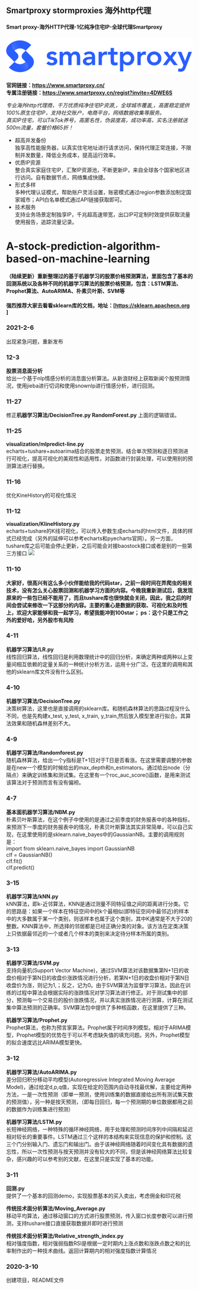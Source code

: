 ## Smartproxy stormproxies 海外http代理  
#### Smart proxy-海外HTTP代理-1亿纯净住宅IP-全球代理Smartproxy  

![图片](https://github.com/moyuweiqing/bilibili-barrage-analysis/blob/main/samrt.png)

**官网链接：https://www.smartproxy.cn/**  
**专属注册链接：https://www.smartproxy.cn/regist?invite=4DWE6S**  

*专业海外http代理商，千万优质纯净住宅IP资源,，全球城市覆盖,，高匿稳定提供100%原生住宅IP，支持社交账户，电商平台，网络数据收集等服务。*  
*真实IP住宅，可以TikTok养号，高匿名性，伪装度高，成功率高，实名注册就送500m流量，套餐价格65折！*

- 超高并发备份  
  独享高性能服务器，以真实住宅地址进行请求访问，保持代理正常连接，不限制并发数量，降低业务成本，提高运行效率。
- 优质IP资源  
  整合真实家庭住宅IP，汇聚IP资源池，不断更新IP，来自全球各个国家地区进行访问。自有数据节点，网络集成快捷。
- 形式多样  
  多种代理认证模式，帮助账户灵活设置，账密模式通过region参数添加制定国家城市；API白名单模式通过API链接获取即可。
- 技术服务  
  支持业务场景定制独享IP，千兆超高速带宽，出口IP可定制时效提供获取流量使用报告，追踪流量记录。  
  

# A-stock-prediction-algorithm-based-on-machine-learning
**（陆续更新）重新整理过的基于机器学习的股票价格预测算法，里面包含了基本的回测系统以及各种不同的机器学习算法的股票价格预测，包含：LSTM算法、Prophet算法、AutoARIMA、朴素贝叶斯、SVM等**  
#### 强烈推荐大家去看看sklearn库的文档，地址：[https://sklearn.apachecn.org ] 

### 2021-2-6  
出现紧急问题，重新发布

### 12-3   
**股票消息面分析**  
给出一个基于nlp情感分析的消息面分析算法。从新浪财经上获取新闻个股预测情况，使用jieba进行切词和使用snownlp进行情感分析，进行回测。   

### 11-27   
修正**机器学习算法/DecisionTree.py RandomForest.py** 上面的逻辑错误。

### 11-25   
**visualization/mlpredict-line.py**  
echarts+tushare+autoarima结合的股票走势预测，结合单次预测和逐日预测进行可视化，提高可视化的美观性和适用性，对函数进行封装处理，可以使用别的预测算法进行替换。

### 11-16  
优化KineHistory的可视化情况

### 11-12  
**visualization/KlineHistory.py**  
echarts+tushare的K线可视化，可以传入参数生成echarts的html文件，具体的样式已经完成（另外的延伸可以参考echarts和pyecharts官网）。另一方面，tushare库之后可能会停止更新，之后可能会对接baostock接口或者是别的一些第三方接口
![](https://github.com/moyuweiqing/A-stock-prediction-algorithm-based-on-machine-learning/blob/master/demo.png)

### 11-10
**大家好，很高兴有这么多小伙伴能给我的代码star，之前一段时间在弄爬虫的相关技术，没有怎么关心股票回测和机器学习方面的内容。今晚我重新测试后，我发现原来的一些包已经不能用了，而且tushare库也很快就会关闭，因此，我之后的时间会尝试来修改一下这部分的内容。主要的重心是数据的获取、可视化和及时性上，欢迎大家能够和我一起学习，希望我能冲到100star；
ps：这个只是工作之外的爱好哈，另外股市有风险**

### 4-11  
**机器学习算法/LR.py**  
线性回归算法，线性回归是利用数理统计中的回归分析，来确定两种或两种以上变量间相互依赖的定量关系的一种统计分析方法，运用十分广泛。在这里的调用和其他的sklearn库文件没有什么区别。

### 4-10  
**机器学习算法/DecisionTree.py**  
决策树算法，这里也是直接调用的sklearn库。和随机森林算法的思路过程没什么不同，也是先构建x_test, y_test, x_train, y_train,然后放入模型里进行拟合。其算法效果和随机森林差别不大。

### 4-9  
**机器学习算法/Randomforest.py**  
随机森林算法，给出一个y指标是T+1日对于T日是否看涨。在这里需要调整的参数是在new一个模型的时候给出的max_depth和n_estimators。通过给出node（分隔点）来确定训练集和测试集。在这里有一个roc_auc_score()函数，是用来测试该算法对于预测而言有没有偏袒。  

### 4-7  
**基本面机器学习算法/NBM.py**  
朴素贝叶斯算法，在这个例子中使用的是通过之前季度的财务报表中的各种指标，来预测下一季度的财务报表中的情况，朴素贝叶斯算法其实非常简单，可以自己实现，在这里使用的是sklearn.naive_bayes中的GaussianNB。主要的调用规则是：  
import from sklearn.naive_bayes import GaussianNB  
clf = GaussianNB()  
clf.fit()  
clf.predict()  

### 3-15
**机器学习算法/kNN.py**  
kNN算法，即k-近邻算法，KNN是通过测量不同特征值之间的距离进行分类。它的思路是：如果一个样本在特征空间中的k个最相似(即特征空间中最邻近)的样本中的大多数属于某一个类别，则该样本也属于这个类别，其中K通常是不大于20的整数。KNN算法中，所选择的邻居都是已经正确分类的对象。该方法在定类决策上只依据最邻近的一个或者几个样本的类别来决定待分样本所属的类别。

### 3-13  
**机器学习算法/SVM.py**  
支持向量机(Support Vector Machine)，通过SVM算法对该数据集第N+1日的收盘价相对于第N日的收盘价涨跌情况进行分析，若第N+1日的收盘价相对于第N日收盘价为涨，则记为1,；反之，记为0。由于SVM算法为监督学习算法，因此在训练的过程中算法会根据实际的涨跌情况对学习算法进行修正。对于测试集中的部分，预测每一个交易日的股价涨跌情况，并以真实涨跌情况进行测算，计算在测试集中算法预测的正确率。SVM算法包中提供了多种核函数，在这里提供了三种。

**机器学习算法/Prophet.py**  
Prophet算法，也称为预言家算法。Prophet属于时间序列模型。相对于ARIMA模型，Prophet模型的优势在于可以不考虑缺失值的填充问题。另外，Prophet模型的拟合速度远比ARIMA模型更快。

### 3-12  
**机器学习算法/AutoARIMA.py**  
差分回归积分移动平均模型(Autoregressive Integrated Moving Average Model)，通过给定d,p,q值，实现在给定的范围内自动寻找最优解，主要给定两种方法，一是一次性预测（即单一预测，使用训练集的数据直接给出所有测试集天数的预测值），另一种是按天预测，（即每日回归，每一个预测期的单位数据都用之前的数据作为训练集进行预测）

**机器学习算法/LSTM.py**  
长短神经网络，一种特殊的循环神经网络，用于处理和预测时间序列中间隔和延迟相对较长的重要事件。LSTM通过三个这样的本结构来实现信息的保护和控制。这三个门分别输入门、遗忘门和输出门。由于该神经网络随着时间变化具有数据的遗忘性，所以一次性预测与按天预测并没有较大的不同，但是该神经网络算法比较复杂，感兴趣的可以参考别的文献，在这里只是实现了基本的功能。

### 3-11  
**回测.py**  
提供了一个基本的回测demo，实现股票基本的买入卖出，考虑佣金和印花税

**传统技术面分析算法/Moving_Average.py**  
移动平均算法，通过移动窗口的方式进行股票预测，传入窗口长度参数可以进行预测，支持tushare接口直接获取数据并即时进行预测

**传统技术面分析算法/Relative_strength_index.py**  
相对强度指数，相对强弱指数RSI是根据一定时期内上涨点数和涨跌点数之和的比率制作出的一种技术曲线。返回计算期内的相对强度指数计算情况

### 2020-3-10
创建项目，README文件
